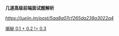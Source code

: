 **几道高级前端面试题解析**

*https://juejin.im/post/5aa8a07cf265da238a3022a4*



[揭秘 0.1 + 0.2 != 0.3](https://www.barretlee.com/blog/2016/09/28/ieee754-operation-in-js/)

